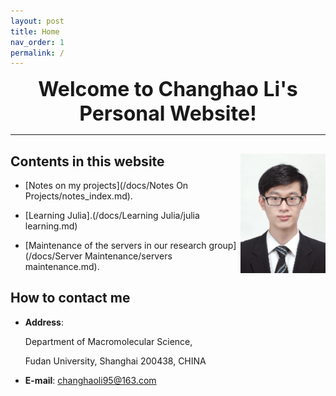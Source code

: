 ```yaml
---
layout: post
title: Home
nav_order: 1
permalink: /
---
```


<center><font size=6><b>Welcome to Changhao Li's Personal Website!</b></font></center>

---

## Contents in this website <img align="right" src="/Figures/My Photo.JPG" style="zoom: 25%;" />

- [Notes on my projects](/docs/Notes On Projects/notes_index.md).

- [Learning Julia].(/docs/Learning Julia/julia learning.md)

- [Maintenance of the servers in our research group](/docs/Server Maintenance/servers maintenance.md).

## How to contact me

- <b>Address</b>: 

  Department of Macromolecular Science,
  
  Fudan University, Shanghai 200438, CHINA
  
- <b>E-mail</b>: changhaoli95@163.com
